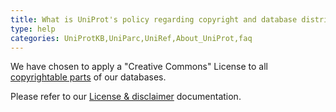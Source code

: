 ```yaml
---
title: What is UniProt's policy regarding copyright and database distribution?
type: help
categories: UniProtKB,UniParc,UniRef,About_UniProt,faq
---
```


We have chosen to apply a "Creative Commons" License to all [copyrightable parts](https://wiki.creativecommons.org/wiki/Data#Which%5Fcomponents%5Fof%5Fdatabases%5Fare%5Fprotected%5Fby%5Fcopyright.3F) of our databases.

Please refer to our [License & disclaimer](https://www.uniprot.org/help/license) documentation.
